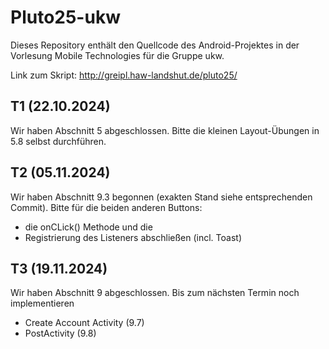 # Pluto25-ukw

Dieses Repository enthält den Quellcode des Android-Projektes in der Vorlesung Mobile Technologies für die Gruppe ukw.

Link zum Skript: http://greipl.haw-landshut.de/pluto25/ 

## T1 (22.10.2024)
Wir haben Abschnitt 5 abgeschlossen. Bitte die kleinen Layout-Übungen in 5.8 selbst durchführen.

## T2 (05.11.2024)
Wir haben Abschnitt 9.3 begonnen (exakten Stand siehe entsprechenden Commit). Bitte für die beiden anderen Buttons:
- die onCLick() Methode und die 
- Registrierung des Listeners abschließen (incl. Toast)

## T3 (19.11.2024)
Wir haben Abschnitt 9 abgeschlossen. Bis zum nächsten Termin noch implementieren

- Create Account Activity (9.7)
- PostActivity (9.8)